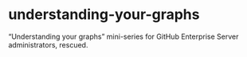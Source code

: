 # understanding-your-graphs
“Understanding your graphs” mini-series for GitHub Enterprise Server administrators, rescued.
